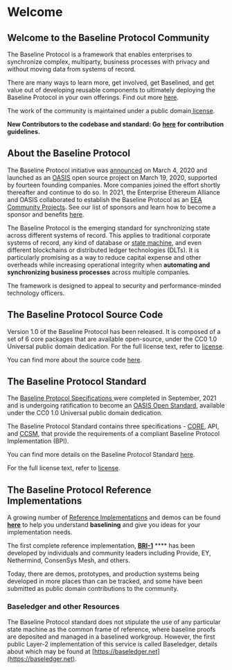 # Welcome

## Welcome to the Baseline Protocol Community

The Baseline Protocol is a framework that enables enterprises to synchronize complex, multiparty, business processes with privacy and without moving data from systems of record.&#x20;

There are many ways to learn more, get involved, get Baselined, and get value out of developing reusable components to ultimately deploying the Baseline Protocol in your own offerings. Find out more [here](./#the-baseline-protocol-reference-implementations).

The work of the community is maintained under a public domain[ license](https://github.com/ethereum-oasis/baseline/blob/master/LICENSE).

**New Contributors to the codebase and standard: Go** [**here**](community/open-source-community/contributors.md) **for contribution guidelines.**

## About the Baseline Protocol

The Baseline Protocol initiative was [announced](https://consensys.net/blog/press-release/ey-and-consensys-announce-formation-of-baseline-protocol-initiative-to-make-ethereum-mainnet-safe-and-effective-for-enterprises/) on March 4, 2020 and launched as an [OASIS](https://oasis-open-projects.org) open source project on March 19, 2020, supported by fourteen founding companies. More companies joined the effort shortly thereafter and continue to do so. In 2021, the Enterprise Ethereum Alliance and OASIS collaborated to establish the Baseline Protocol as an [EEA Community Projects](https://entethalliance.org/eeacommunityprojects/#:\~:text=The%20EEA%20Community%20Projects%2C%20formerly,API%20documentation%20under%20its%20stewardship.). See our list of sponsors and learn how to become a sponsor and benefits [here](https://www.baseline-protocol.org/become-a-sponsor/).

The Baseline Protocol is the emerging standard for synchronizing state across different systems of record. This applies to traditional corporate systems of record, any kind of database or [state machine](https://www.techopedia.com/definition/16447/state-machine), and even different blockchains or distributed ledger technologies (DLTs). It is particularly promising as a way to reduce capital expense and other overheads while increasing operational integrity when **automating and synchronizing business processes** across multiple companies.

The framework is designed to appeal to security and performance-minded technology officers.

## The Baseline Protocol Source Code

Version 1.0 of the Baseline Protocol has been released. It is composed of a set of 6 core packages that are available open-source, under the CC0 1.0 Universal public domain dedication. For the full license text, refer to [license](https://github.com/eea-oasis/baseline/blob/master/LICENSE).

You can find more about the source code [here](baseline-protocol-code/packages/).

## The Baseline Protocol Standard

The [Baseline Protocol Specifications ](https://github.com/eea-oasis/baseline-standard)were completed in September, 2021 and is undergoing ratification to become an [OASIS Open Standard](https://www.oasis-open.org/standards/), available under the CC0 1.0 Universal public domain dedication.

The Baseline Protocol Standard contains three specifications - [CORE](https://github.com/eea-oasis/baseline-standard/tree/main/core), API, and [CCSM](https://github.com/eea-oasis/baseline-standard/tree/main/ccsm), that provide the requirements of a compliant Baseline Protocol Implementation (BPI).

You can find more details on the Baseline Protocol Standard [here](baseline-protocol-standard/overview.md).

For the full license text, refer to [license](https://github.com/eea-oasis/baseline/blob/master/LICENSE).

## The Baseline Protocol Reference Implementations

A growing number of [Reference Implementations](bri/overview-of-reference-implementations.md) and demos can be found [**here**](https://github.com/ethereum-oasis/baseline/tree/master/examples) to help you understand **baselining** and give you ideas for your implementation needs.

The first complete reference implementation, [**BRI-1**](bri/bri-1/) **** has been developed by individuals and community leaders including Provide, EY, Nethermind, ConsenSys Mesh, and others.

Today, there are demos, prototypes, and production systems being developed in more places than can be tracked, and some have been submitted as public domain contributions to the community.

### Baseledger and other Resources

The Baseline Protocol standard does not stipulate the use of any particular state machine as the common frame of reference, where baseline proofs are deposited and managed in a baselined workgroup. However, the first public Layer-2 implementation of this service is called Baseledger, details about which may be found at [https://baseledger.net](https://baseledger.net).
